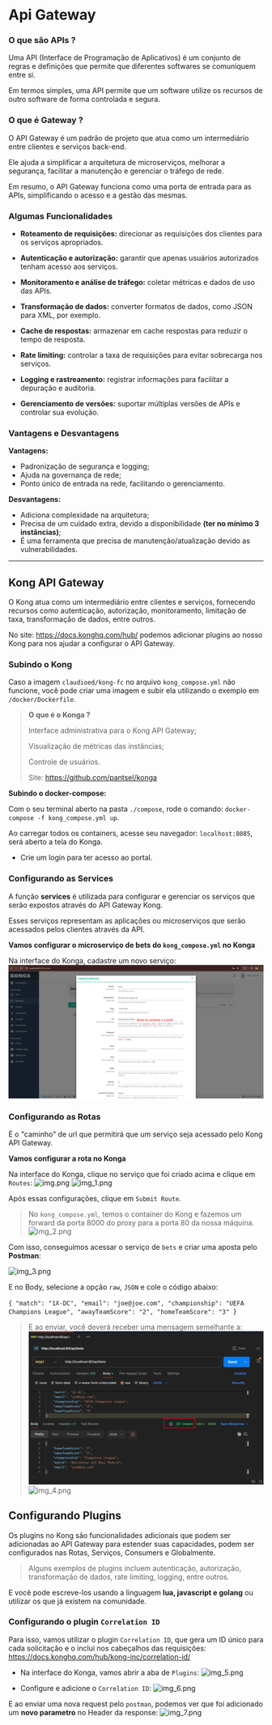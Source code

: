 # Api Gateway

### O que são APIs ?

Uma API (Interface de Programação de Aplicativos) é um conjunto de regras e definições que permite
que diferentes softwares se comuniquem entre si.

Em termos simples, uma API permite que um software utilize os recursos de outro software de forma controlada e segura.


### O que é Gateway ?

O API Gateway é um padrão de projeto que atua como um intermediário entre clientes e serviços back-end.

Ele ajuda a simplificar a arquitetura de microserviços, melhorar a segurança, facilitar a manutenção e gerenciar o tráfego de rede.

Em resumo, o API Gateway funciona como uma porta de entrada para as APIs, simplificando o acesso e a gestão das mesmas.

### Algumas Funcionalidades

- **Roteamento de requisições:** direcionar as requisições dos clientes para os serviços apropriados.

- **Autenticação e autorização:** garantir que apenas usuários autorizados tenham acesso aos serviços.

- **Monitoramento e análise de tráfego:** coletar métricas e dados de uso das APIs.

- **Transformação de dados:** converter formatos de dados, como JSON para XML, por exemplo.

- **Cache de respostas:** armazenar em cache respostas para reduzir o tempo de resposta.

- **Rate limiting:** controlar a taxa de requisições para evitar sobrecarga nos serviços.

- **Logging e rastreamento:** registrar informações para facilitar a depuração e auditoria.

- **Gerenciamento de versões:** suportar múltiplas versões de APIs e controlar sua evolução.

### Vantagens e Desvantagens

**Vantagens:**

- Padronização de segurança e logging;
- Ajuda na governança de rede;
- Ponto único de entrada na rede, facilitando o gerenciamento.

**Desvantagens:**

- Adiciona complexidade na arquitetura;
- Precisa de um cuidado extra, devido a disponibilidade **(ter no mínimo 3 instâncias)**;
- É uma ferramenta que precisa de manutenção/atualização devido as vulnerabilidades.

---

## Kong API Gateway

O Kong atua como um intermediário entre clientes e serviços, fornecendo recursos como autenticação, autorização, monitoramento,
limitação de taxa, transformação de dados, entre outros.

No site: https://docs.konghq.com/hub/ podemos adicionar plugins ao nosso Kong para nos ajudar a configurar o API Gateway.

### Subindo o Kong

Caso a imagem `claudioed/kong-fc` no arquivo `kong_compose.yml` não funcione, você pode criar uma imagem e subir ela utilizando o
exemplo em `/docker/Dockerfile`.

> **O que é o Konga ?**
> 
> Interface administrativa para o Kong API Gateway;
> 
> Visualização de métricas das instâncias;
> 
> Controle de usuários.
> 
> Site: https://github.com/pantsel/konga

**Subindo o docker-compose:**

Com o seu terminal aberto na pasta `./compose`, rode o comando: `docker-compose -f kong_compose.yml up`.

Ao carregar todos os containers, acesse seu navegador: `localhost:8085`, será aberto a tela do Konga.

- Crie um login para ter acesso ao portal.

### Configurando as Services

A função **services** é utilizada para configurar e gerenciar os serviços que serão expostos através do API Gateway Kong.

Esses serviços representam as aplicações ou microserviços que serão acessados pelos clientes através da API.

**Vamos configurar o microserviço de bets do `kong_compose.yml` no Konga**

Na interface do Konga, cadastre um novo serviço:
![img.png](readme_images/service.png)

### Configurando as Rotas

É o "caminho" de url que permitirá que um serviço seja acessado pelo Kong API Gateway.

**Vamos configurar a rota no Konga**

Na interface do Konga, clique no serviço que foi criado acima e clique em `Routes`:
![img.png](img.png)
![img_1.png](img_1.png)

Após essas configurações, clique em `Submit Route`.

> No `kong_compose.yml`, temos o container do Kong e fazemos um forward da porta 8000 do proxy para a porta 80 da nossa máquina.
![img_2.png](img_2.png)

Com isso, conseguimos acessar o serviço de `bets` e criar uma aposta pelo **Postman**:

![img_3.png](img_3.png)

E no Body, selecione a opção `raw`, `JSON` e cole o código abaixo:

`{
"match": "1X-DC",
"email": "joe@joe.com",
"championship": "UEFA Champions League",
"awayTeamScore": "2",
"homeTeamScore": "3"
}`

>E ao enviar, você deverá receber uma mensagem semelhante a:
![img_4.png](readme_images/img_4.png)
![img_4.png](img_4.png)

## Configurando Plugins

Os plugins no Kong são funcionalidades adicionais que podem ser adicionadas ao API Gateway para estender suas capacidades,
podem ser configurados nas Rotas, Serviços, Consumers e Globalmente.

> Alguns exemplos de plugins incluem autenticação, autorização, transformação de dados, rate limiting, logging, entre outros.

E você pode escreve-los usando a linguagem **lua, javascript e golang** ou utilizar os que já existem na comunidade.

### Configurando o plugin `Correlation ID`

Para isso, vamos utilizar o plugin `Correlation ID`, que gera um ID único para cada solicitação e o inclui nos cabeçalhos
das requisições: https://docs.konghq.com/hub/kong-inc/correlation-id/

- Na interface do Konga, vamos abrir a aba de `Plugins`:
![img_5.png](img_5.png)

- Configure e adicione o `Correlation ID`:
![img_6.png](img_6.png)

E ao enviar uma nova request pelo `postman`, podemos ver que foi adicionado um **novo parametro** no Header da response:
![img_7.png](img_7.png)

